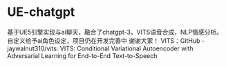 # UE-chatgpt
基于UE5引擎实现与ai聊天，融合了chatgpt-3，VITS语音合成，NLP情感分析。自定义给予ai角色设定，项目仍在开发完善中 谢谢大家！  VITS：GitHub - jaywalnut310/vits: VITS: Conditional Variational Autoencoder with Adversarial Learning for End-to-End Text-to-Speech
